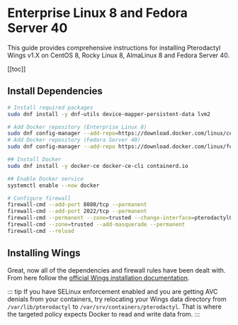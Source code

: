 # Enterprise Linux 8 and Fedora Server 40
This guide provides comprehensive instructions for installing Pterodactyl Wings v1.X on CentOS 8, Rocky Linux 8, AlmaLinux 8 and Fedora Server 40.

[[toc]]

## Install Dependencies

```bash
# Install required packages
sudo dnf install -y dnf-utils device-mapper-persistent-data lvm2

# Add Docker repository (Enterprise Linux 8)
sudo dnf config-manager --add-repo=https://download.docker.com/linux/centos/docker-ce.repo
# Add Docker repository (Fedora Server 40)
sudo dnf config-manager --add-repo https://download.docker.com/linux/fedora/docker-ce.repo

## Install Docker
sudo dnf install -y docker-ce docker-ce-cli containerd.io

## Enable Docker service
systemctl enable --now docker

# Configure firewall
firewall-cmd --add-port 8080/tcp --permanent
firewall-cmd --add-port 2022/tcp --permanent
firewall-cmd --permanent --zone=trusted --change-interface=pterodactyl0
firewall-cmd --zone=trusted --add-masquerade --permanent
firewall-cmd --reload
```

## Installing Wings
Great, now all of the dependencies and firewall rules have been dealt with. From here follow the [official Wings installation documentation](/wings/1.0/installing.html#enabling-swap).

::: tip
If you have SELinux enforcement enabled and you are getting AVC denials from your containers, try relocating your Wings data directory from `/var/lib/pterodactyl` to `/var/srv/containers/pterodactyl`. That is where the targeted policy expects Docker to read and write data from.
:::
